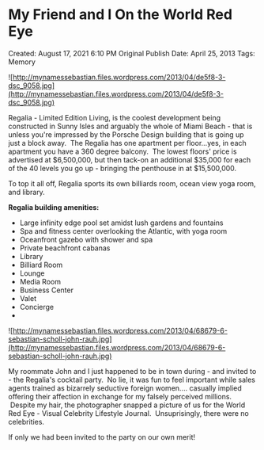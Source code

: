 # My Friend and I On the World Red Eye

Created: August 17, 2021 6:10 PM
Original Publish Date: April 25, 2013
Tags: Memory

![http://mynamessebastian.files.wordpress.com/2013/04/de5f8-3-dsc_9058.jpg](http://mynamessebastian.files.wordpress.com/2013/04/de5f8-3-dsc_9058.jpg)

Regalia - Limited Edition Living, is the coolest development being constructed in Sunny Isles and arguably the whole of Miami Beach - that is unless you're impressed by the Porsche Design building that is going up just a block away.  The Regalia has one apartment per floor...yes, in each apartment you have a 360 degree balcony.  The lowest floors' price is advertised at $6,500,000, but then tack-on an additional $35,000 for each of the 40 levels you go up - bringing the penthouse in at $15,500,000.

To top it all off, Regalia sports its own billiards room, ocean view yoga room, and library.

**Regalia building amenities:**

- Large infinity edge pool set amidst lush gardens and fountains
- Spa and fitness center overlooking the Atlantic, with yoga room
- Oceanfront gazebo with shower and spa
- Private beachfront cabanas
- Library
- Billiard Room
- Lounge
- Media Room
- Business Center
- Valet
- Concierge
- 

![http://mynamessebastian.files.wordpress.com/2013/04/68679-6-sebastian-scholl-john-rauh.jpg](http://mynamessebastian.files.wordpress.com/2013/04/68679-6-sebastian-scholl-john-rauh.jpg)

My roommate John and I just happened to be in town during - and invited to - the Regalia's cocktail party.  No lie, it was fun to feel important while sales agents trained as bizarrely seductive foreign women.... casually implied offering their affection in exchange for my falsely perceived millions.  Despite my hair, the photographer snapped a picture of us for the World Red Eye - Visual Celebrity Lifestyle Journal.  Unsuprisingly, there were no celebrities.

If only we had been invited to the party on our own merit!